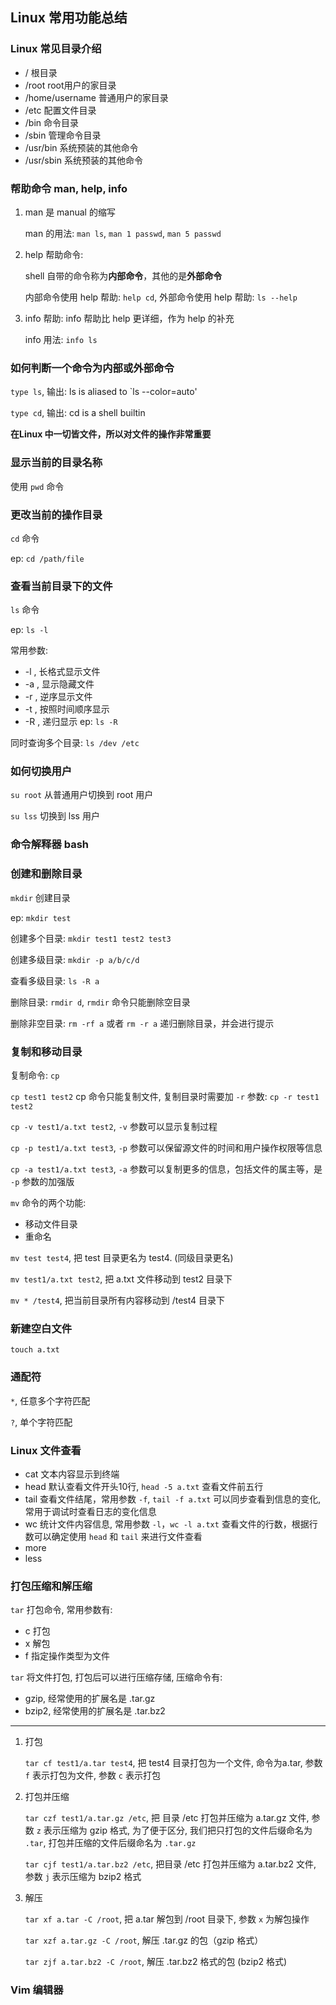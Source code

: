 ## Linux 常用功能总结

### Linux 常见目录介绍

- /                 根目录
- /root             root用户的家目录
- /home/username    普通用户的家目录
- /etc              配置文件目录
- /bin              命令目录
- /sbin             管理命令目录
- /usr/bin          系统预装的其他命令
- /usr/sbin         系统预装的其他命令


### 帮助命令 man, help, info

1. man 是 manual 的缩写
   
   man 的用法: `man ls`, `man 1 passwd`, `man 5 passwd`

2. help 帮助命令:

    shell 自带的命令称为**内部命令**，其他的是**外部命令**

    内部命令使用 help 帮助: `help cd`, 外部命令使用 help 帮助: `ls --help`

3. info 帮助: info 帮助比 help 更详细，作为 help 的补充

    info 用法: `info ls`

### 如何判断一个命令为内部或外部命令

`type ls`, 输出: ls is aliased to `ls --color=auto'

`type cd`, 输出: cd is a shell builtin


**在Linux 中一切皆文件，所以对文件的操作非常重要**

### 显示当前的目录名称

使用 `pwd` 命令

### 更改当前的操作目录

`cd` 命令

ep: `cd /path/file`

### 查看当前目录下的文件

`ls` 命令

ep: `ls -l`

常用参数:

- -l , 长格式显示文件
- -a , 显示隐藏文件
- -r , 逆序显示文件
- -t , 按照时间顺序显示
- -R , 递归显示   ep: `ls -R`

同时查询多个目录: `ls /dev /etc`


### 如何切换用户

`su root` 从普通用户切换到 root 用户

`su lss` 切换到 lss 用户


### 命令解释器 bash


### 创建和删除目录

`mkdir` 创建目录

ep: `mkdir test`

创建多个目录: `mkdir test1 test2 test3`

创建多级目录: `mkdir -p a/b/c/d`

查看多级目录: `ls -R a`

删除目录: `rmdir d`, `rmdir` 命令只能删除空目录

删除非空目录: `rm -rf a` 或者 `rm -r a` 递归删除目录，并会进行提示

### 复制和移动目录

复制命令: `cp`

`cp test1 test2` cp 命令只能复制文件, 复制目录时需要加 `-r` 参数: `cp -r test1 test2`

`cp -v test1/a.txt test2`, `-v` 参数可以显示复制过程

`cp -p test1/a.txt test3`, `-p` 参数可以保留源文件的时间和用户操作权限等信息

`cp -a test1/a.txt test3`, `-a` 参数可以复制更多的信息，包括文件的属主等，是 `-p` 参数的加强版


`mv` 命令的两个功能:
- 移动文件目录
- 重命名

`mv test test4`, 把 test 目录更名为 test4. (同级目录更名)

`mv test1/a.txt test2`, 把 a.txt 文件移动到 test2 目录下

`mv * /test4`, 把当前目录所有内容移动到 /test4 目录下


### 新建空白文件

`touch a.txt`


### 通配符

`*`, 任意多个字符匹配

`?`, 单个字符匹配


### Linux 文件查看

- cat   文本内容显示到终端
- head  默认查看文件开头10行, `head -5 a.txt` 查看文件前五行
- tail  查看文件结尾，常用参数 `-f`, `tail -f a.txt` 可以同步查看到信息的变化, 常用于调试时查看日志的变化信息
- wc    统计文件内容信息, 常用参数 `-l`，`wc -l a.txt` 查看文件的行数，根据行数可以确定使用 `head` 和 `tail` 来进行文件查看
- more
- less


### 打包压缩和解压缩

`tar` 打包命令, 常用参数有:
- c 打包
- x 解包
- f 指定操作类型为文件
  

`tar` 将文件打包, 打包后可以进行压缩存储, 压缩命令有:
- gzip, 经常使用的扩展名是 .tar.gz
- bzip2, 经常使用的扩展名是 .tar.bz2

---------------------------------

1. 打包
   
   `tar cf test1/a.tar test4`, 把 test4 目录打包为一个文件, 命令为a.tar, 参数 `f` 表示打包为文件, 参数 `c` 表示打包

2. 打包并压缩
   
   `tar czf test1/a.tar.gz /etc`, 把 目录 /etc 打包并压缩为 a.tar.gz 文件, 参数 `z` 表示压缩为 gzip 格式, 为了便于区分, 我们把只打包的文件后缀命名为 `.tar`, 打包并压缩的文件后缀命名为 `.tar.gz`

   `tar cjf test1/a.tar.bz2 /etc`, 把目录 /etc 打包并压缩为 a.tar.bz2 文件, 参数 `j` 表示压缩为 bzip2 格式

3. 解压
   
   `tar xf a.tar -C /root`, 把 a.tar 解包到 /root 目录下, 参数 `x` 为解包操作

   `tar xzf a.tar.gz -C /root`, 解压 .tar.gz 的包（gzip 格式）

   `tar zjf a.tar.bz2 -C /root`, 解压 .tar.bz2 格式的包 (bzip2 格式)
   


### Vim 编辑器


